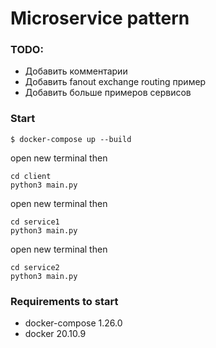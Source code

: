 # Microservice pattern

### TODO:

- Добавить комментарии
- Добавить fanout exchange routing пример
- Добавить больше примеров сервисов


### Start

```
$ docker-compose up --build
```

open new terminal then

```
cd client
python3 main.py
```

open new terminal then

```
cd service1
python3 main.py
```

open new terminal then

```
cd service2
python3 main.py
```

### Requirements to start

- docker-compose 1.26.0
- docker 20.10.9

